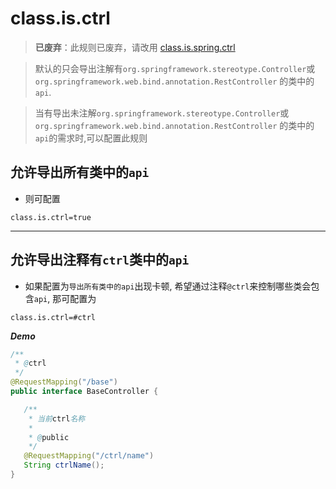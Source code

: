 # class.is.ctrl

> **已废弃**：此规则已废弃，请改用 [class.is.spring.ctrl](./class_is_spring_ctrl.md)

> 默认的只会导出注解有`org.springframework.stereotype.Controller`或
`org.springframework.web.bind.annotation.RestController`
> 的类中的`api`.

> 当有导出未注解`org.springframework.stereotype.Controller`或`org.springframework.web.bind.annotation.RestController`
> 的类中的`api`的需求时,可以配置此规则

## 允许导出所有类中的`api`

- 则可配置

 ```properties
 class.is.ctrl=true
 ```

---

## 允许导出注释有`ctrl`类中的`api`

- 如果配置为`导出所有类中的api`出现卡顿, 希望通过注释`@ctrl`来控制哪些类会包含`api`, 那可配置为

 ```properties
 class.is.ctrl=#ctrl
 ```

***Demo***

 ```java
 /**
  * @ctrl
  */
@RequestMapping("/base")
public interface BaseController {

    /**
     * 当前ctrl名称
     *
     * @public
     */
    @RequestMapping("/ctrl/name")
    String ctrlName();
}
 ```